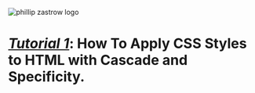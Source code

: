 ![phillip zastrow logo](https://pbs.twimg.com/profile_images/1452633114044403715/d3liT5vd_400x400.jpg)
# [*Tutorial 1*](https://www.digitalocean.com/community/tutorials/how-to-apply-css-styles-to-html-with-cascade-and-specificity): How To Apply CSS Styles to HTML with Cascade and Specificity.